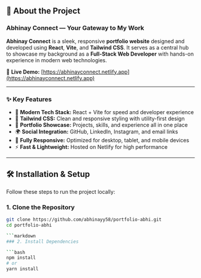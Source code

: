 ## 🌟 About the Project

### Abhinay Connect — Your Gateway to My Work

**Abhinay Connect** is a sleek, responsive **portfolio website** designed and developed using **React**, **Vite**, and **Tailwind CSS**. It serves as a central hub to showcase my background as a **Full-Stack Web Developer** with hands-on experience in modern web technologies.

🔗 **Live Demo:** [https://abhinayconnect.netlify.app](https://abhinayconnect.netlify.app)

---

### ✨ Key Features

- 🚀 **Modern Tech Stack:** React + Vite for speed and developer experience
- 🎨 **Tailwind CSS:** Clean and responsive styling with utility-first design
- 💼 **Portfolio Showcase:** Projects, skills, and experience all in one place
- 🌍 **Social Integration:** GitHub, LinkedIn, Instagram, and email links
- 📱 **Fully Responsive:** Optimized for desktop, tablet, and mobile devices
- ⚡ **Fast & Lightweight:** Hosted on Netlify for high performance

---

## 🛠️ Installation & Setup

Follow these steps to run the project locally:

### 1. Clone the Repository

```bash
git clone https://github.com/abhinayy58/portfolio-abhi.git
cd portfolio-abhi

```markdown
### 2. Install Dependencies

```bash
npm install
# or
yarn install